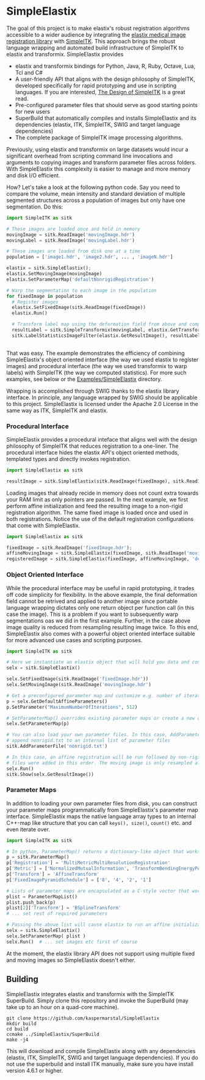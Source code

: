 SimpleElastix
=============

The goal of this project is to make elastix's robust registration algorithms accessible to a wider audience by integrating the [elastix medical image registration library](http://elastix.isi.uu.nl/ "Elastix website") with [SimpleITK](https://github.com/SimpleITK/SimpleITK "SimpleITK github repository"). This approach brings the robust language wrapping and automated build infrastructure of SimpleITK to elastix and transformix. SimpleElastix provides

- elastix and transformix bindings for Python, Java, R, Ruby, Octave, Lua, Tcl and C#
- A user-friendly API that aligns with the design philosophy of SimpleITK, developed specifically for rapid prototyping and use in scripting languages. If you are interested, [The Design of SimpleITK](http://www.ncbi.nlm.nih.gov/pmc/articles/PMC3874546/ "PubMed") is a great read.
- Pre-configured parameter files that should serve as good starting points for new users
- SuperBuild that automatically compiles and installs SimpleElastix and its dependencies (elastix, ITK, SimpleITK, SWIG and target language dependencies)
- The complete package of SimpleITK image processing algorithms. 

Previously, using elastix and transformix on large datasets would incur a significant overhead from scripting command line invocations and arguments to copying images and transform parameter files across folders. With SimpleElastix this complexity is easier to manage and more memory and disk I/O efficient. 

How? Let's take a look at the following python code. Say you need to compare the volume, mean intensity and standard deviation of multiple segmented structures across a population of images but only have one segmentation. Do this:

```python
import SimpleITK as sitk

# These images are loaded once and held in memory
movingImage = sitk.ReadImage('movingImage.hdr')
movingLabel = sitk.ReadImage('movingLabel.hdr')

# These images are loaded from disk one at a time
population = ['image1.hdr', 'image2.hdr', ... , 'imageN.hdr']

elastix = sitk.SimpleElastix();
elastix.SetMovingImage(movingImage)
elastix.SetParameterMap('defaultNonrigidRegistration')

# Warp the segmentation to each image in the population
for fixedImage in population
  # Register images
  elastix.SetFixedImage(sitk.ReadImage(fixedImage))
  elastix.Run()

  # Transform label map using the deformation field from above and compute statistics
  resultLabel = sitk.SimpleTransformix(movingLabel, elastix.GetTransformParameters())
  sitk.LabelStatisticsImageFilter(elastix.GetResultImage(), resultLabel)
  
```

That was easy. The example demonstrates the efficiency of combining SimpleElastix's object oriented interface (the way we used elastix to register images) and procedural interface (the way we used transformix to warp labels) with SimpleITK (the way we computed statistics). For more such examples, see below or the [Examples/SimpleElastix](https://github.com/kaspermarstal/SimpleElastix/tree/SimpleElastix/Examples/SimpleElastix "SimpleElastix examples") directory. 

Wrapping is accomplished through SWIG thanks to the elastix library interface. In principle, any language wrapped by SWIG should be applicable to this project. SimpleElastix is licensed under the Apache 2.0 License in the same way as ITK, SimpleITK and elastix.


### Procedural Interface

SimpleElastix provides a procedural inteface that aligns well with the design philosophy of SimpleITK that reduces registration to a one-liner. The procedural interface hides the elastix API's object oriented methods, templated types and directly invokes registration. 

```python
import SimpleElastix as sitk

resultImage = sitk.SimpleElastix(sitk.ReadImage(fixedImage), sitk.ReadImage(movingImage), sitk.ReadParameterFile('pf.txt'))
```

Loading images that already recide in memory does not count extra towards your RAM limit as only pointers are passed. In the next example, we first perform affine initialization and feed the resulting image to a non-rigid registration algorithm. The same fixed image is loaded once and used in both registrations. Notice the use of the default registration configurations that come with SimpleElastix.

```python
import SimpleElastix as sitk

fixedImage = sitk.ReadImage('fixedImage.hdr');
affineMovingImage = sitk.SimpleElastix(fixedImage, sitk.ReadImage('movingImage.hdr'), 'defaultAffineParameterMap')
registeredImage = sitk.SimpleElastix(fixedImage, affineMovingImage, 'defaultNonrigidParameterMap')
```


### Object Oriented Interface

While the procedural interface may be useful in rapid prototyping, it trades off code simplicity for flexibility. In the above example, the final deformation field cannot be retrived and applied to another image since portable language wrapping dictates only one return object per function call (in this case the image). This is a problem if you want to subsequently warp segmentations oas we did in the first example. Further, in the case above image quality is reduced from resampling resulting image twice. To this end, SimpleElastix also comes with a powerful object oriented interface suitable for more advanced use cases and scripting purposes.

```python
import SimpleITK as sitk

# Here we instantiate an elastix object that will hold you data and configuration
selx = sitk.SimpleElastix()

selx.SetFixedImage(sitk.ReadImage('fixedImage.hdr'))
selx.SetMovingImage(sitk.ReadImage('movingImage.hdr')

# Get a preconfigured parameter map and customize e.g. number of iterations to suit your needs
p = selx.GetDefaultAffineParameters()
p.SetParameter("MaximumNumberOfIterations", 512)

# SetParameterMap() overrides existing parameter maps or create a new one if none exist
selx.SetParameterMap(p)

# You can also load your own parameter files. In this case, AddParameterFile() will
# append nonrigid.txt to an internal list of parameter files
sitk.AddParameterFile('nonrigid.txt')

# In this case, an affine registration will be run followed by non-rigid registration since the parameter
# files were added in this order. The moving image is only resampled after both registrations have run
selx.Run()
sitk.Show(selx.GetResultImage())
```

### Parameter Maps
In addition to loading your own parameter files from disk, you can construct your parameter maps programmatically from SimpleElastix's parameter map interface. SimpleElastix maps the native language array types to an internal C++-map like structure that you can call `keys(), size()`, `count()`  etc. and even iterate over. 

```python
import SimpleITK as sitk

# In python, ParameterMap() returns a dictionary-like object that works as you expect (numbers need to passed as strings however)
p = sitk.ParameterMap()
p['Registration'] = 'MultiMetricMultiResolutionRegistration'
p['Metric'] = ['NormalizedMutualInformation', 'TransformBendingEnergyPenalty']
p['Transform'] = 'AffineTransform'
p['FixedImagePyramidSchedule'] = ['8', '4', '2', '1']

# Lists of parameter maps are encapsulated as a C-style vector that works just like its std::vector counterpart
plist = ParameterMapList()
plist.push_back(p)
plist[2]['Transform'] = 'BSplineTransform'
# ... set rest of required parameters 

# Passing the above list will cause elastix to run an affine initialization followed by a nonrigid registration
selx = sitk.SimpleElastix()
selx.SetParameterMap( plist ) 
selx.Run()  # ... set images etc first of course


```

At the moment, the elastix library API does not support using multiple fixed and moving images so SimpleElastix doesn't either.

Building
--------

SimpleElastix integrates elastix and transformix with the SimpleITK SuperBuild. Simply clone this repository and invoke the SuperBuild (may take up to an hour on a quad-core machine).

```
git clone https://github.com/kaspermarstal/SimpleElastix
mkdir build
cd build
ccmake ../SimpleElastix/SuperBuild
make -j4
```

This will download and compile SimpleElastix along with any dependencies (elastix, ITK, SimpleITK, SWIG and target language dependencies). If you do not use the superbuild and install ITK manually, make sure you have install version 4.6.1 or higher.
